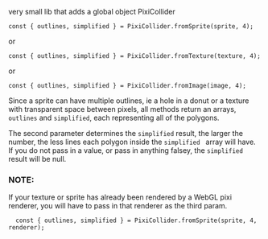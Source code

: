 very small lib that adds a global object PixiCollider


    const { outlines, simplified } = PixiCollider.fromSprite(sprite, 4);
    
or
    
    const { outlines, simplified } = PixiCollider.fromTexture(texture, 4);

or

    const { outlines, simplified } = PixiCollider.fromImage(image, 4);

Since a sprite can have multiple outlines, ie a hole in a donut or a texture with transparent space between pixels, all methods return an arrays, ```outlines``` and ```simplified```, each representing all of the polygons.
 
The second parameter determines the ```simplified``` result, the larger the number, the less lines each polygon inside the ```simplified ``` array will have. If you do not pass in a value, or pass in anything falsey, the ```simplified``` result will be null.

### NOTE: 
If your texture or sprite has already been rendered by a WebGL pixi renderer, you will have to pass in that renderer as the third param.

      const { outlines, simplified } = PixiCollider.fromSprite(sprite, 4, renderer);
      
